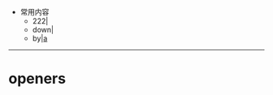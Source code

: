 - 常用内容
	- 222|[](fileext://d:\a.txt)
	- down|[](dirext://d:\down)
	- by|[a](openby://D:\c.txt@@emeditor)
	
***
# openers
[tt]: emeditor